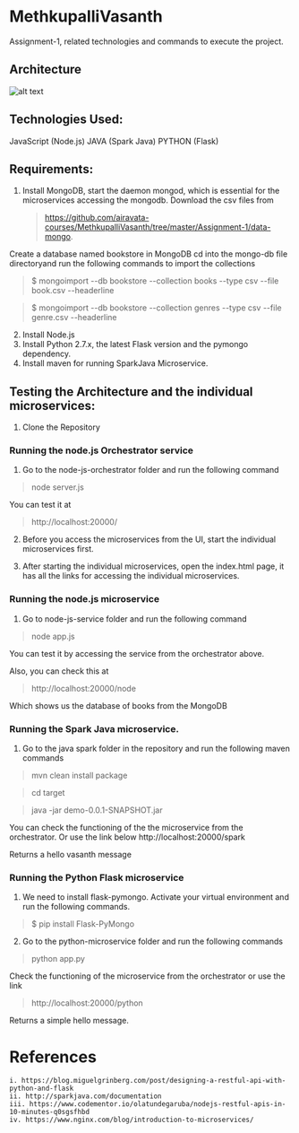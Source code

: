 # MethkupalliVasanth
 
Assignment-1, related technologies and commands to execute the project.

## Architecture 

![alt text](https://github.com/airavata-courses/MethkupalliVasanth/blob/master/Assignment-1/architecture-diagram/Arch.PNG)


## Technologies Used:

JavaScript (Node.js)
JAVA (Spark Java)
PYTHON (Flask)

## Requirements:

1. Install MongoDB, start the daemon mongod, which is essential for the microservices accessing the mongodb. Download the csv files from
   > https://github.com/airavata-courses/MethkupalliVasanth/tree/master/Assignment-1/data-mongo. 
   
   
Create a database named bookstore in MongoDB cd into the mongo-db file directoryand run the following commands to import the collections
   > $ mongoimport --db bookstore --collection books  --type csv --file book.csv --headerline
   
   
   > $ mongoimport --db bookstore --collection genres --type csv --file genre.csv --headerline
 
2. Install Node.js
3. Install Python 2.7.x, the latest Flask version and the pymongo dependency.
4. Install maven for running SparkJava Microservice.

## Testing the Architecture and the individual microservices:

1. Clone the Repository 

### Running the node.js Orchestrator service
1. Go to the node-js-orchestrator folder and run the following command
> node server.js

You can test it at 

> http://localhost:20000/


2. Before you access the microservices from the UI, start the individual microservices first.

3. After starting the individual microservices, open the index.html page, it has all the links for accessing the individual microservices.

### Running the node.js microservice
1. Go to node-js-service folder and run the following command

> node app.js

You can test it by accessing the service from the orchestrator above.

Also, you can check this at 

> http://localhost:20000/node

Which shows us the database of books from the MongoDB

### Running the Spark Java microservice.

1. Go to the java spark folder in the repository and run the following maven commands
> mvn clean install package

> cd target

> java -jar demo-0.0.1-SNAPSHOT.jar

You can check the functioning of the the microservice from the orchestrator. Or use the link below
http://localhost:20000/spark

Returns a hello vasanth message 

### Running the Python Flask microservice
1. We need to install flask-pymongo. Activate your virtual environment and run the following commands.

> $ pip install Flask-PyMongo

2. Go to the python-microservice folder and run the following commands

> python app.py

Check the functioning of the microservice from the orchestrator or use the link 

> http://localhost:20000/python
 

Returns a simple hello message.



# References

    i. https://blog.miguelgrinberg.com/post/designing-a-restful-api-with-python-and-flask
    ii. http://sparkjava.com/documentation
    iii. https://www.codementor.io/olatundegaruba/nodejs-restful-apis-in-10-minutes-q0sgsfhbd
    iv. https://www.nginx.com/blog/introduction-to-microservices/


